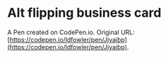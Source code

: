 # Alt flipping business card

A Pen created on CodePen.io. Original URL: [https://codepen.io/ldfowler/pen/Jjyajbp](https://codepen.io/ldfowler/pen/Jjyajbp).


